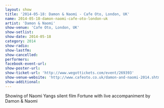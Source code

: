 ```yaml
---
layout: show
title: '2014-05-18: Damon & Naomi - Cafe Oto, London, UK'
name: 2014-05-18-damon-naomi-cafe-oto-london-uk
artist: 'Damon & Naomi'
show-venue: 'Cafe Oto, London, UK'
show-setlist: 
show-date: 2014-05-18
category: 2014
show-radio: 
show-lastfm: 
show-cancelled: 
performers: 
facebook-event-url: 
show-poster-url: 
show-ticket-url: 'http://www.wegottickets.com/event/269393'
show-venue-website: 'http://www.cafeoto.co.uk/damon-and-naomi-2014.shtm'
show-additional: 
---
```

Showing of Naomi Yangs silent film Fortune with live accompaniment by Damon & Naomi
